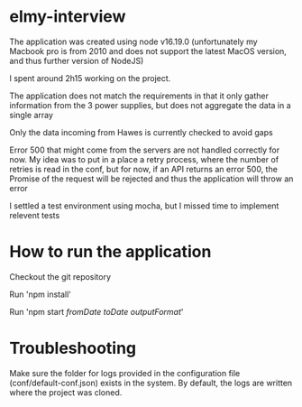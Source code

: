 # elmy-interview
The application was created using node v16.19.0 (unfortunately my Macbook pro is from 2010 and does not support the latest MacOS version, and thus further version of NodeJS)

I spent around 2h15 working on the project. 

The application does not match the requirements in that it only gather information from the 3 power supplies, but does not aggregate the data in a single array

Only the data incoming from Hawes is currently checked to avoid gaps

Error 500 that might come from the servers are not handled correctly for now.
My idea was to put in a place a retry process, where the number of retries is read in the conf, but for now, if an API returns an error 500, the Promise of the request will be rejected and thus the application will throw an error

I settled a test environment using mocha, but I missed time to implement relevent tests

# How to run the application

Checkout the git repository

Run 'npm install'

Run 'npm start *fromDate* *toDate* *outputFormat*'


# Troubleshooting

Make sure the folder for logs provided in the configuration file (conf/default-conf.json) exists in the system. By default, the logs are written where the project was cloned.
